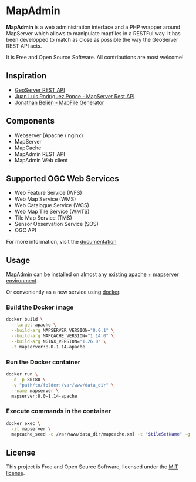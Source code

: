 # MapAdmin

**MapAdmin** is a web administration interface and a PHP wrapper around MapServer 
which allows to manipulate mapfiles in a RESTFul way. It has been developped to match as
close as possible the way the GeoServer REST API acts.

It is Free and Open Source Software. All contributions are most welcome!

## Inspiration

- [GeoServer REST API](https://docs.geoserver.org/stable/en/user/rest)
- [Juan Luis Rodríguez Ponce - MapServer Rest API](https://github.com/juanluisrp/mra)
- [Jonathan Beliën - MapFile Generator](https://github.com/jbelien/MapFile-Generator)

## Components

- Webserver (Apache / nginx)
- MapServer
- MapCache
- MapAdmin REST API
- MapAdmin Web client

## Supported OGC Web Services

- Web Feature Service (WFS)
- Web Map Service (WMS)
- Web Catalogue Service (WCS)
- Web Map Tile Service (WMTS)
- Tile Map Service (TMS)
- Sensor Observation Service (SOS)
- OGC API

For more information, visit the [documentation](docs/ogc-web-services.md)

## Usage

MapAdmin can be installed on almost any [existing apache + mapserver environment](docs/install-on-existing-enviroments.md).

Or conveniently as a new service using [docker](https://www.docker.com/get-started/).

### Build the Docker image

```sh
docker build \
  --target apache \
  --build-arg MAPSERVER_VERSION="8.0.1" \
  --build-arg MAPCACHE_VERSION="1.14.0" \
  --build-arg NGINX_VERSION="1.26.0" \
  -t mapserver:8.0-1.14-apache .
```

### Run the Docker container

```sh
docker run \
  -d -p 80:80 \
  -v "path/to/folder:/var/www/data_dir" \
  --name mapserver \
  mapserver:8.0-1.14-apache
```

### Execute commands in the container

```sh
docker exec \
  -it mapserver \
  mapcache_seed -c /var/www/data_dir/mapcache.xml -t "$tileSetName" -g "$gridName"
```

## License

This project is Free and Open Source Software, licensed under the [MIT license](./LICENSE).
